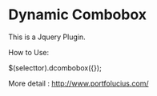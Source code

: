 Dynamic Combobox
=========

This is a Jquery Plugin.

How to Use:

  $(selecttor).dcombobox({});

More detail : http://www.portfolucius.com/ 
